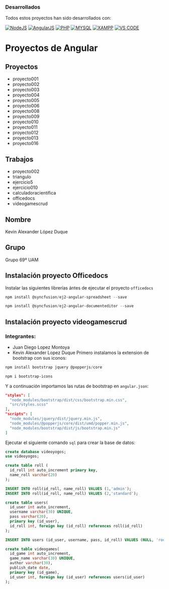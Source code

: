 ### Desarrollados
Todos estos proyectos han sido desarrollados con: 

[![NodeJS](https://img.shields.io/badge/Node.js-43853D?style=for-the-badge&logo=node.js&logoColor=white)](https://nodejs.org/es)
[![AngularJS](https://img.shields.io/badge/Angular-DD0031?style=for-the-badge&logo=angular&logoColor=white)](https://angular.io)
[![PHP](https://img.shields.io/badge/PHP-777BB4?style=for-the-badge&logo=php&logoColor=white)](https://www.php.net/manual/es/intro-whatis.php)
[![MYSQL](https://img.shields.io/badge/MySQL-005C84?style=for-the-badge&logo=mysql&logoColor=white)](https://www.mysql.com)
[![XAMPP](https://img.shields.io/badge/Xampp-F37623?style=for-the-badge&logo=xampp&logoColor=white)](https://www.apachefriends.org/es/index.html)
[![VS CODE](https://img.shields.io/badge/VSCode-0078D4?style=for-the-badge&logo=visual%20studio%20code&logoColor=white)](https://code.visualstudio.com)

# Proyectos de Angular
## Proyectos
* proyecto001
* proyecto002
* proyecto003
* proyecto004
* proyecto005
* proyecto006
* proyecto008
* proyecto009
* proyecto010
* proyecto011
* proyecto012
* proyecto013
* proyecto016
## Trabajos
* proyecto002
* triangulo
* ejercicio5
* ejercicio010
* calculadoracientifica
* officedocs
* videogamescrud
## Nombre
Kevin Alexander López Duque
## Grupo
Grupo 69º UAM
## Instalación proyecto Officedocs
Instalar las siguientes librerías ántes de ejecutar el proyecto `officedocs`
  ```powershell
  npm install @syncfusion/ej2-angular-spreadsheet --save
  ```
  ```powershell
  npm install @syncfusion/ej2-angular-documenteditor --save
  ```

  ## Instalación proyecto videogamescrud
  ### Integrantes:
  * Juan Diego Lopez Montoya
  * Kevin Alexander Lopez Duque
  Primero instalamos la extension de bootstrap con sus iconos:
  ```powershell
  npm install bootstrap jquery @popperjs/core
  ```
  ```powershell
  npm i bootstrap-icons
  ```
  Y a continuación importamos las rutas de bootstrap en `angular.json`:

  ```json
  "styles": [
    "node_modules/bootstrap/dist/css/bootstrap.min.css",
    "src/styles.scss"
],
"scripts": [
    "node_modules/jquery/dist/jquery.min.js",
    "node_modules/@popperjs/core/dist/umd/popper.min.js",
    "node_modules/bootstrap/dist/js/bootstrap.min.js"
]
  ```

Ejecutar el siguiente comando `sql` para crear la base de datos:
  ```sql
  create database videoyogos;
  use videoyogos;

create table roll (
	id_roll int auto_increment primary key,
    name_roll varchar(20)
);

INSERT INTO roll(id_roll, name_roll) VALUES (1,'admin');
INSERT INTO roll(id_roll, name_roll) VALUES (2,'standard');

create table users(
	id_user int auto_increment,
    username varchar(30) UNIQUE,
    pass varchar(20),
    primary key (id_user),
    id_roll int, foreign key (id_roll) references roll(id_roll)
);

INSERT INTO users (id_user, username, pass, id_roll) VALUES (NULL, 'root', 'root', 1);

create table videogames(
	id_game int auto_increment,
    game_name varchar(30) UNIQUE,
    author varchar(30),
    publish_date date,
    primary key (id_game),
    id_user int, foreign key (id_user) references users(id_user)
);
  ```


